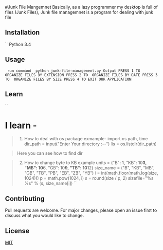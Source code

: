 #Junk File Mangemnet 
 Basically, as a lazy programmer my desktop is full of files (Junk Files), Junk file managemnet is a program for dealing with junk file


## Installation 
``
Python 3.4

## Usage
`` 
run command 
python junk-file-management.py
Output
PRESS 1 TO ORGANIZE FILES BY EXTENSION
PRESS 2 TO  ORGANIZE FILES BY DATE
PRESS 3 TO  ORGANIZE FILES BY SIZE
PRESS 4 TO EXIT OUR APPLICATION
``

## Learn 
``
# I learn -
>1. How to deal with os package 
exmample-
import os.path, time
dir_path = input("Enter Your directory :--")
lis = os.listdir(dir_path)


>Here you can see how to find dir

>2. How to change byte to KB 
>example
units = {"B": 1, "KB": 10**3, "MB": 10**6, "GB": 10**9, "TB": 10**12}
size_name = ("B", "KB", "MB", "GB", "TB", "PB", "EB", "ZB", "YB")
i = int(math.floor(math.log(size, 1024)))
p = math.pow(1024, i)
s = round(size / p, 2)
sizefile="%s %s" % (s, size_name[i])
``

## Contributing
Pull requests are welcome. For major changes, please open an issue first to discuss what you would like to change.

## License
[MIT](https://choosealicense.com/licenses/mit/)
